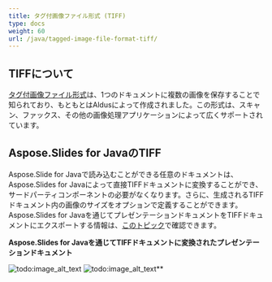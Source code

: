 ```yaml
---
title: タグ付画像ファイル形式 (TIFF)
type: docs
weight: 60
url: /java/tagged-image-file-format-tiff/
---
```


## **TIFFについて**

[タグ付画像ファイル形式](https://en.wikipedia.org/wiki/TIFF)は、1つのドキュメントに複数の画像を保存することで知られており、もともとはAldusによって作成されました。この形式は、スキャン、ファックス、その他の画像処理アプリケーションによって広くサポートされています。

## **Aspose.Slides for JavaのTIFF**

Aspose.Slide for Javaで読み込むことができる任意のドキュメントは、Aspose.Slides for Javaによって直接TIFFドキュメントに変換することができ、サードパーティコンポーネントの必要がなくなります。さらに、生成されるTIFFドキュメント内の画像のサイズをオプションで定義することができます。Aspose.Slides for Javaを通じてプレゼンテーションドキュメントをTIFFドキュメントにエクスポートする情報は、[このトピック](/slides/java/converting-a-presentation/)で確認できます。

**Aspose.Slides for Javaを通じてTIFFドキュメントに変換されたプレゼンテーションドキュメント** 

![todo:image_alt_text](tagged-image-file-format-tiff_1.png) ![todo:image_alt_text](tagged-image-file-format-tiff_2.png)**
